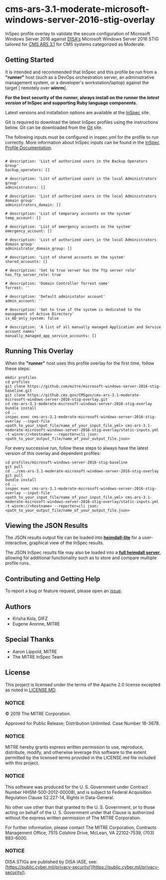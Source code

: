 # cms-ars-3.1-moderate-microsoft-windows-server-2016-stig-overlay
InSpec profile overlay to validate the secure configuration of Microsoft Windows Server 2016 against [DISA's](https://iase.disa.mil/stigs/Pages/index.aspx) Microsoft Windows Server 2016 STIG tailored for [CMS ARS 3.1](https://www.cms.gov/Research-Statistics-Data-and-Systems/CMS-Information-Technology/InformationSecurity/Info-Security-Library-Items/ARS-31-Publication.html) for CMS systems categorized as Moderate.

## Getting Started  
It is intended and recommended that InSpec and this profile be run from a __"runner"__ host (such as a DevOps orchestration server, an administrative management system, or a developer's workstation/laptop) against the target [ remotely over __winrm__].
    
__For the best security of the runner, always install on the runner the _latest version_ of InSpec and supporting Ruby language components.__ 

Latest versions and installation options are available at the [InSpec](http://inspec.io/) site.

Git is required to download the latest InSpec profiles using the instructions below. Git can be downloaded from the [Git](https://git-scm.com/book/en/v2/Getting-Started-Installing-Git) site. 

The following inputs must be configured in inspec.yml for the profile to run correctly. More information about InSpec inputs can be found in the [InSpec Profile Documentation](https://www.inspec.io/docs/reference/profiles/).

```

# description: 'List of authorized users in the Backup Operators Group'
backup_operators: []

# description: 'List of authorized users in the local Administrators group'
administrators: []

# description: 'List of authorized users in the local Administrators domain group'
administrators_domain: []

# description: 'List of temporary accounts on the system'
temp_account: []

# description: 'List of emergency accounts on the system'
emergency_account: []

# description: 'List of authorized users in the local Administrators domain group'
administrator_domain_group: []

# description: 'List of shared accounts on the system'
shared_accounts: []

# description: 'Set to true server has the ftp server role'
has_ftp_server_role: true

# description: 'Domain Controller forrest name'
forrest: ''

# description: 'Default administator account'
admin_account: ''

# description: 'Set to true if the system is dedicated to the management of Active Directory'
is_AD_only_system: false

# description: 'A list of all manually managed Application and Service account names'
manually_managed_app_service_accounts: []

```
## Running This Overlay
When the __"runner"__ host uses this profile overlay for the first time, follow these steps: 

```
mkdir profiles
cd profiles
git clone https://github.com/mitre/microsoft-windows-server-2016-stig-baseline.git
git clone https://github.cms.gov/CMSgov/cms-ars-3.1-moderate-microsoft-windows-server-2016-stig-overlay.git
cd cms-ars-3.1-moderate-microsoft-windows-server-2016-stig-overlay
bundle install
cd ..
inspec exec cms-ars-3.1-moderate-microsoft-windows-server-2016-stig-overlay --input-file <path_to_your_input_file/name_of_your_input_file.yml> cms-ars-3.1-moderate-microsoft-windows-server-2016-stig-overlay/static-inputs.yml -t winrm://<hostname> --reporter=cli json:<path_to_your_output_file/name_of_your_output_file.json>
```
For every successive run, follow these steps to always have the latest version of this overlay and dependent profiles:

```
cd profiles/microsoft-windows-server-2016-stig-baseline
git pull
cd ../cms-ars-3.1-moderate-microsoft-windows-server-2016-stig-overlay
git pull
bundle install
cd ..
inspec exec cms-ars-3.1-moderate-microsoft-windows-server-2016-stig-overlay --input-file <path_to_your_input_file/name_of_your_input_file.yml> cms-ars-3.1-moderate-microsoft-windows-server-2016-stig-overlay/static-inputs.yml -t winrm://<hostname> --reporter=cli json:<path_to_your_output_file/name_of_your_output_file.json>
```

## Viewing the JSON Results

The JSON results output file can be loaded into __[heimdall-lite](https://mitre.github.io/heimdall-lite/)__ for a user-interactive, graphical view of the InSpec results. 

The JSON InSpec results file may also be loaded into a __[full heimdall server](https://github.com/mitre/heimdall)__, allowing for additional functionality such as to store and compare multiple profile runs.

## Contributing and Getting Help
To report a bug or feature request, please open an [issue](https://github.cms.gov/CMSgov/cms-ars-3.1-moderate-microsoft-windows-server-2016-stig-overlay/issues/new).

## Authors
* Krisha Kola, DIFZ
* Eugene Aronne, MITRE

## Special Thanks
* Aaron Lippold, MITRE
* The MITRE InSpec Team

## License 

This project is licensed under the terms of the Apache 2.0 license excepted as noted in [LICENSE.MD](https://github.com/mitre/project/blob/master/LICENSE.md). 

### NOTICE

© 2019 The MITRE Corporation.  

Approved for Public Release; Distribution Unlimited. Case Number 18-3678.  

### NOTICE
MITRE hereby grants express written permission to use, reproduce, distribute, modify, and otherwise leverage this software to the extent permitted by the licensed terms provided in the LICENSE.md file included with this project.

### NOTICE  

This software was produced for the U. S. Government under Contract Number HHSM-500-2012-00008I, and is subject to Federal Acquisition Regulation Clause 52.227-14, Rights in Data-General.  

No other use other than that granted to the U. S. Government, or to those acting on behalf of the U. S. Government under that Clause is authorized without the express written permission of The MITRE Corporation. 

For further information, please contact The MITRE Corporation, Contracts Management Office, 7515 Colshire Drive, McLean, VA  22102-7539, (703) 983-6000.  

### NOTICE

DISA STIGs are published by DISA IASE, see: [https://public.cyber.mil/privacy-security/](https://public.cyber.mil/privacy-security/).
